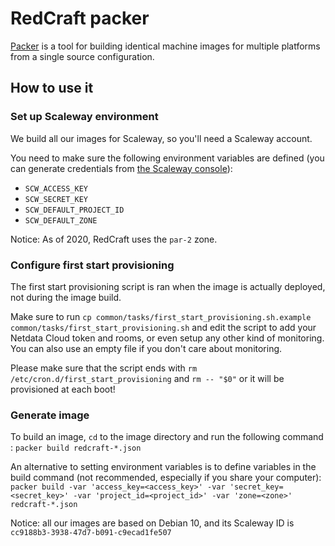 # RedCraft packer

[Packer](https://packer.io) is a tool for building identical machine images for multiple platforms from a single source configuration.

## How to use it

### Set up Scaleway environment

We build all our images for Scaleway, so you'll need a Scaleway account.

You need to make sure the following environment variables are defined (you can generate credentials from [the Scaleway console](https://console.scaleway.com/project/credentials)):

- `SCW_ACCESS_KEY`
- `SCW_SECRET_KEY`
- `SCW_DEFAULT_PROJECT_ID`
- `SCW_DEFAULT_ZONE`

Notice: As of 2020, RedCraft uses the `par-2` zone.

### Configure first start provisioning

The first start provisioning script is ran when the image is actually deployed, not during the image build.

Make sure to run `cp common/tasks/first_start_provisioning.sh.example common/tasks/first_start_provisioning.sh` and edit the script to add your Netdata Cloud token and rooms, or even setup any other kind of monitoring. You can also use an empty file if you don't care about monitoring.

Please make sure that the script ends with `rm /etc/cron.d/first_start_provisioning` and `rm -- "$0"` or it will be provisioned at each boot!

### Generate image

To build an image, `cd` to the image directory and run the following command :
`packer build redcraft-*.json`

An alternative to setting environment variables is to define variables in the build command (not recommended, especially if you share your computer):
`packer build -var 'access_key=<access_key>' -var 'secret_key=<secret_key>' -var 'project_id=<project_id>' -var 'zone=<zone>' redcraft-*.json`

Notice: all our images are based on Debian 10, and its Scaleway ID is `cc9188b3-3938-47d7-b091-c9ecad1fe507`
